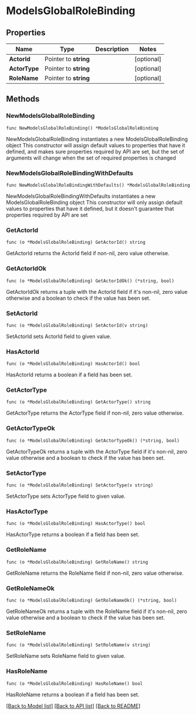 # ModelsGlobalRoleBinding

## Properties

Name | Type | Description | Notes
------------ | ------------- | ------------- | -------------
**ActorId** | Pointer to **string** |  | [optional] 
**ActorType** | Pointer to **string** |  | [optional] 
**RoleName** | Pointer to **string** |  | [optional] 

## Methods

### NewModelsGlobalRoleBinding

`func NewModelsGlobalRoleBinding() *ModelsGlobalRoleBinding`

NewModelsGlobalRoleBinding instantiates a new ModelsGlobalRoleBinding object
This constructor will assign default values to properties that have it defined,
and makes sure properties required by API are set, but the set of arguments
will change when the set of required properties is changed

### NewModelsGlobalRoleBindingWithDefaults

`func NewModelsGlobalRoleBindingWithDefaults() *ModelsGlobalRoleBinding`

NewModelsGlobalRoleBindingWithDefaults instantiates a new ModelsGlobalRoleBinding object
This constructor will only assign default values to properties that have it defined,
but it doesn't guarantee that properties required by API are set

### GetActorId

`func (o *ModelsGlobalRoleBinding) GetActorId() string`

GetActorId returns the ActorId field if non-nil, zero value otherwise.

### GetActorIdOk

`func (o *ModelsGlobalRoleBinding) GetActorIdOk() (*string, bool)`

GetActorIdOk returns a tuple with the ActorId field if it's non-nil, zero value otherwise
and a boolean to check if the value has been set.

### SetActorId

`func (o *ModelsGlobalRoleBinding) SetActorId(v string)`

SetActorId sets ActorId field to given value.

### HasActorId

`func (o *ModelsGlobalRoleBinding) HasActorId() bool`

HasActorId returns a boolean if a field has been set.

### GetActorType

`func (o *ModelsGlobalRoleBinding) GetActorType() string`

GetActorType returns the ActorType field if non-nil, zero value otherwise.

### GetActorTypeOk

`func (o *ModelsGlobalRoleBinding) GetActorTypeOk() (*string, bool)`

GetActorTypeOk returns a tuple with the ActorType field if it's non-nil, zero value otherwise
and a boolean to check if the value has been set.

### SetActorType

`func (o *ModelsGlobalRoleBinding) SetActorType(v string)`

SetActorType sets ActorType field to given value.

### HasActorType

`func (o *ModelsGlobalRoleBinding) HasActorType() bool`

HasActorType returns a boolean if a field has been set.

### GetRoleName

`func (o *ModelsGlobalRoleBinding) GetRoleName() string`

GetRoleName returns the RoleName field if non-nil, zero value otherwise.

### GetRoleNameOk

`func (o *ModelsGlobalRoleBinding) GetRoleNameOk() (*string, bool)`

GetRoleNameOk returns a tuple with the RoleName field if it's non-nil, zero value otherwise
and a boolean to check if the value has been set.

### SetRoleName

`func (o *ModelsGlobalRoleBinding) SetRoleName(v string)`

SetRoleName sets RoleName field to given value.

### HasRoleName

`func (o *ModelsGlobalRoleBinding) HasRoleName() bool`

HasRoleName returns a boolean if a field has been set.


[[Back to Model list]](../README.md#documentation-for-models) [[Back to API list]](../README.md#documentation-for-api-endpoints) [[Back to README]](../README.md)


